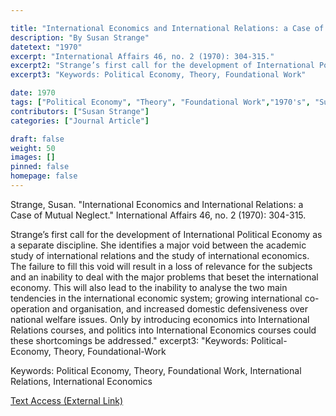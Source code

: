 ```yaml
---

title: "International Economics and International Relations: a Case of Mutual Neglect"
description: "By Susan Strange"
datetext: "1970"
excerpt: "International Affairs 46, no. 2 (1970): 304-315."
excerpt2: "Strange’s first call for the development of International Political Economy as a separate discipline. She identifies a major void between the academic study of international relations and the study of international economics. The failure to fill this void will result in a loss of relevance for the subjects and an inability to deal with the major problems that beset the international economy. This will also lead to the inability to analyse the two main tendencies in the international economic system; growing international co-operation and organisation, and increased domestic defensiveness over national welfare issues. Only by introducing economics into International Relations courses, and politics into International Economics courses could these shortcomings be addressed."
excerpt3: "Keywords: Political Economy, Theory, Foundational Work"

date: 1970
tags: ["Political Economy", "Theory", "Foundational Work","1970's", "Susan Strange"]
contributors: ["Susan Strange"]
categories: ["Journal Article"]

draft: false
weight: 50
images: []
pinned: false
homepage: false
---
```


Strange, Susan. "International Economics and International Relations: a Case of Mutual Neglect." International Affairs 46, no. 2 (1970): 304-315.

Strange’s first call for the development of International Political Economy as a separate discipline. She identifies a major void between the academic study of international relations and the study of international economics. The failure to fill this void will result in a loss of relevance for the subjects and an inability to deal with the major problems that beset the international economy. This will also lead to the inability to analyse the two main tendencies in the international economic system; growing international co-operation and organisation, and increased domestic defensiveness over national welfare issues. Only by introducing economics into International Relations courses, and politics into International Economics courses could these shortcomings be addressed."
excerpt3: "Keywords: Political-Economy, Theory, Foundational-Work

Keywords: Political Economy, Theory, Foundational Work, International Relations, International Economics

[Text Access (External Link)](https://doi.org/10.2307/2613829)
